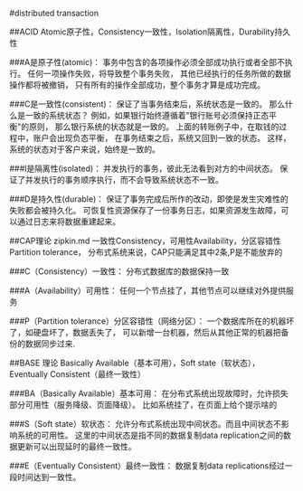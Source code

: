 #distributed transaction

##ACID 
Atomic原子性，Consistency一致性，Isolation隔离性，Durability持久性

###A是原子性(atomic)：
事务中包含的各项操作必须全部成功执行或者全部不执行。
任何一项操作失败，将导致整个事务失败，
其他已经执行的任务所做的数据操作都将被撤销，
只有所有的操作全部成功，整个事务才算是成功完成。  
  
###C是一致性(consistent)：
保证了当事务结束后，系统状态是一致的。
那么什么是一致的系统状态？
例如，如果银行始终遵循着"银行账号必须保持正态平衡"的原则，
那么银行系统的状态就是一致的。
上面的转账例子中，在取钱的过程中，账户会出现负态平衡，
在事务结束之后，系统又回到一致的状态。
这样，系统的状态对于客户来说，始终是一致的。  
  
###I是隔离性(isolated)：
并发执行的事务，彼此无法看到对方的中间状态。
保证了并发执行的事务顺序执行，而不会导致系统状态不一致。
    
###D是持久性(durable)：
保证了事务完成后所作的改动，即使是发生灾难性的失败都会被持久化。
可恢复性资源保存了一份事务日志，如果资源发生故障，可以通过日志来将数据重建起来。  

##CAP理论 zipkin.md
一致性Consistency，可用性Availability，分区容错性Partition tolerance，
分布式系统来说，CAP只能满足其中2条,P是不能放弃的

###C（Consistency）一致性：
分布式数据库的数据保持一致

###A（Availability）可用性：
任何一个节点挂了，其他节点可以继续对外提供服务

###P（Partition tolerance）分区容错性（网络分区）：
一个数据库所在的机器坏了，如硬盘坏了，数据丢失了，
可以新增一台机器，然后从其他正常的机器把备份的数据同步过来.  

##BASE 理论
Basically Available（基本可用），Soft state（软状态），Eventually Consistent（最终一致性）

###BA（Basically Available）基本可用：
在分布式系统出现故障时，允许损失部分可用性（服务降级、页面降级）。
比如系统挂了，在页面上给个提示啥的

###S（Soft state）软状态：
允许分布式系统出现中间状态。而且中间状态不影响系统的可用性。
这里的中间状态是指不同的数据复制data replication之间的数据更新可以出现延时的最终一致性。

###E（Eventually Consistent）最终一致性：
数据复制data replications经过一段时间达到一致性。